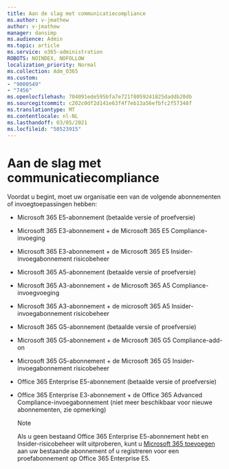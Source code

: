 ```yaml
---
title: Aan de slag met communicatiecompliance
ms.author: v-jmathew
author: v-jmathew
manager: dansimp
ms.audience: Admin
ms.topic: article
ms.service: o365-administration
ROBOTS: NOINDEX, NOFOLLOW
localization_priority: Normal
ms.collection: Adm_O365
ms.custom:
- "9000549"
- "7456"
ms.openlocfilehash: 704091ede595bfa7e721f8059241825daddb20db
ms.sourcegitcommit: c202c0df2d141e63f4f7eb13a56efbfc2f57348f
ms.translationtype: MT
ms.contentlocale: nl-NL
ms.lasthandoff: 03/05/2021
ms.locfileid: "50523915"
---
```

# <a name="get-started-with-communication-compliance"></a>Aan de slag met communicatiecompliance

Voordat u begint, moet uw organisatie een van de volgende abonnementen of invoegtoepassingen hebben:

* Microsoft 365 E5-abonnement (betaalde versie of proefversie)
* Microsoft 365 E3-abonnement + de Microsoft 365 E5 Compliance-invoeging
* Microsoft 365 E3-abonnement + de Microsoft 365 E5 Insider-invoegabonnement risicobeheer
* Microsoft 365 A5-abonnement (betaalde versie of proefversie)
* Microsoft 365 A3-abonnement + de Microsoft 365 A5 Compliance-invoegvoeging
* Microsoft 365 A3-abonnement + de microsoft 365 A5 Insider-invoegabonnement risicobeheer
* Microsoft 365 G5-abonnement (betaalde versie of proefversie)
* Microsoft 365 G5-abonnement + de Microsoft 365 G5 Compliance-add-on
* Microsoft 365 G5-abonnement + de Microsoft 365 G5 Insider-invoegabonnement risicobeheer
* Office 365 Enterprise E5-abonnement (betaalde versie of proefversie)
* Office 365 Enterprise E3-abonnement + de Office 365 Advanced Compliance-invoegabonnement (niet meer beschikbaar voor nieuwe abonnementen, zie opmerking)

    > [!NOTE]
    > Als u geen bestaand Office 365 Enterprise E5-abonnement hebt en Insider-risicobeheer wilt uitproberen, kunt u [Microsoft 365 toevoegen](https://go.microsoft.com/fwlink/?linkid=2130508) aan uw bestaande abonnement of u registreren voor een proefabonnement op Office 365 Enterprise E5.
